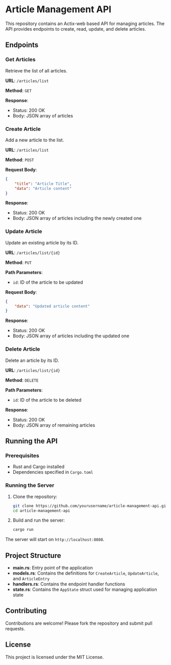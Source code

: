 # Article Management API

This repository contains an Actix-web based API for managing articles. The API provides endpoints to create, read, update, and delete articles. 

## Endpoints

### Get Articles
Retrieve the list of all articles.

**URL**: `/articles/list`

**Method**: `GET`

**Response**:
- Status: 200 OK
- Body: JSON array of articles

### Create Article
Add a new article to the list.

**URL**: `/articles/list`

**Method**: `POST`

**Request Body**:
```json
{
    "title": "Article Title",
    "data": "Article content"
}
```

**Response**:
- Status: 200 OK
- Body: JSON array of articles including the newly created one

### Update Article
Update an existing article by its ID.

**URL**: `/articles/list/{id}`

**Method**: `PUT`

**Path Parameters**:
- `id`: ID of the article to be updated

**Request Body**:
```json
{
    "data": "Updated article content"
}
```

**Response**:
- Status: 200 OK
- Body: JSON array of articles including the updated one

### Delete Article
Delete an article by its ID.

**URL**: `/articles/list/{id}`

**Method**: `DELETE`

**Path Parameters**:
- `id`: ID of the article to be deleted

**Response**:
- Status: 200 OK
- Body: JSON array of remaining articles

## Running the API

### Prerequisites
- Rust and Cargo installed
- Dependencies specified in `Cargo.toml`

### Running the Server

1. Clone the repository:
   ```sh
   git clone https://github.com/yourusername/article-management-api.git
   cd article-management-api
   ```

2. Build and run the server:
   ```sh
   cargo run
   ```

The server will start on `http://localhost:8080`.

## Project Structure

- **main.rs**: Entry point of the application
- **models.rs**: Contains the definitions for `CreateArticle`, `UpdateArticle`, and `ArticleEntry`
- **handlers.rs**: Contains the endpoint handler functions
- **state.rs**: Contains the `AppState` struct used for managing application state

## Contributing

Contributions are welcome! Please fork the repository and submit pull requests.

## License

This project is licensed under the MIT License.